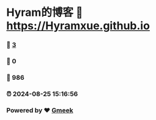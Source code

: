 # Hyram的博客 :link: https://Hyramxue.github.io 
### :page_facing_up: [3](https://Hyramxue.github.io/tag.html) 
### :speech_balloon: 0 
### :hibiscus: 986 
### :alarm_clock: 2024-08-25 15:16:56 
### Powered by :heart: [Gmeek](https://github.com/Meekdai/Gmeek)
